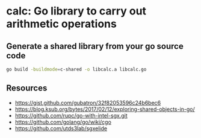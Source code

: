 # calc: Go library to carry out arithmetic operations

## Generate a shared library from your go source code
```bash
go build -buildmode=c-shared -o libcalc.a libcalc.go
```

## Resources
- https://gist.github.com/gubatron/32f82053596c24b6bec6
- https://blog.ksub.org/bytes/2017/02/12/exploring-shared-objects-in-go/
- https://github.com/rupc/go-with-intel-sgx.git
- https://github.com/golang/go/wiki/cgo
- https://github.com/utds3lab/sgxelide
